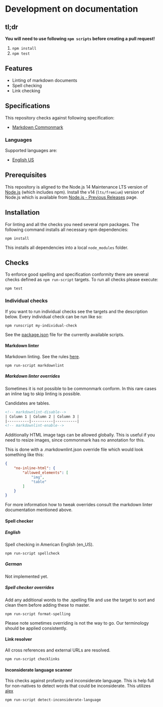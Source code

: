 # Development on documentation

## tl;dr

**You will need to use following `npm scripts` before creating a pull request!**

1. `npm install`
2. `npm test`

## Features

* Linting of markdown documents
* Spell checking
* Link checking

## Specifications

This repository checks against following specification:

* [Markdown Commonmark](https://spec.commonmark.org/)

### Languages

Supported languages are:

* [English US](https://en.wikipedia.org/wiki/ISO/IEC_8859-1)

## Prerequisites

This repository is aligned to the Node.js 14 Maintenance LTS version of [Node.js](https://nodejs.org/en/) (which includes npm). Install the v14 (`lts/fremium`) version of Node.js which is available from [Node.js - Previous Releases](https://nodejs.org/en/download/releases/) page.

## Installation

For linting and all the checks you need several npm packages. The following command installs all necessary npm dependencies:

```shell
npm install
```

This installs all dependencies into a local `node_modules` folder.

## Checks

To enforce good spelling and specification conformity there are several checks defined as `npm run-script` targets. To run all checks please execute:

```shell
npm test
```

### Individual checks

If you want to run individual checks see the targets and the description below.
Every individual check can be run like so:

```shell
npm runscript my-individual-check
```

See the [package.json](package.json) file for the currently available scripts.

#### Markdown linter

Markdown linting. See the rules [here](https://github.com/DavidAnson/markdownlint).

```shell
npm run-script markdownlint
```

##### Markdown linter overrides

Sometimes it is not possible to be commonmark conform. In this rare cases an inline tag to skip linting is possible.

Candidates are tables.

```html
<!-- markdownlint-disable-->
| Column 1 | Column 2 | Column 3 |
|----------|----------|----------|
<!-- markdownlint-enable-->
```

Additionally HTML image tags can be allowed globally. This is useful if you need
to resize images, since commonmark has no annotation for this.

This is done with a .markdownlint.json override file which would look something
like this:

```json
{
    "no-inline-html": {
        "allowed_elements": [
            "img",
            "table"
        ]
    }
}
```

For more information how to tweak overrides consult the markdown linter
documentation mentioned above.

#### Spell checker

##### English

Spell checking in American English (en_US).

```shell
npm run-script spellcheck
```

##### German

Not implemented yet.

##### Spell checker overrides

Add any additional words to the .spelling file and use the target to sort and
clean them before adding these to master.

```shell
npm run-script format-spelling
```

Please note sometimes overriding is not the way to go. Our terminology should be
applied consistently.

#### Link resolver

All cross references and external URLs are resolved.

```shell
npm run-script checklinks
```

#### Inconsiderate language scanner

This checks against profanity and inconsiderate language. This is help full for
non-natives to detect words that could be inconsiderate. This utilizes [alex](https://github.com/get-alex/alex)

```shell
npm run-script detect-inconsiderate-language
```
